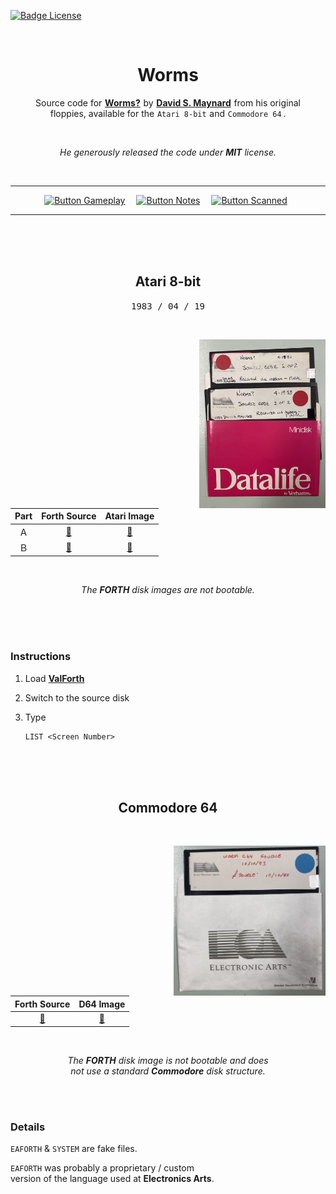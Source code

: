 
[![Badge License]][License]

<br>

<div align = center>

# Worms

Source code for **[Worms?]** by **[David S. Maynard]** from his original<br> floppies, available for the `Atari 8-bit` and `Commodore 64` .

<br>

*He generously released the code under **MIT** license.*


<br>
    
---

[![Button Gameplay]][Gameplay]   
[![Button Notes]][Notes]   
[![Button Scanned]][Scanned] 

---
    
<br>
<br>
<br>

##  Atari 8-bit

<kbd> 1983 / 04 / 19 </kbd>

<br>

<img
    src = 'Resources/Atari.jpg'
    align = right
    height = 270
/>

<br>

| Part | Forth Source        | Atari Image     
|:----:|:-------------------:|:-------------------:
| Ａ   | [📂][Forth Atari A] | [💾][Image Atari A] 
| Ｂ   | [📂][Forth Atari B] | [💾][Image Atari B] 

<br>

*The **FORTH** disk images are not bootable.*
    
</div>
    
<br>
<br>
<br>

### Instructions

1. Load **[ValForth]**

2. Switch to the source disk

3. Type 

    ```atari
    LIST <Screen Number>
    ```

<br>
<br>
<br>

<div align = center>

## Commodore 64

<br>

<img
    src = 'Resources/Commodore.jpg'
    align = right
    height = 240
/>

<br>

| Forth Source          | D64 Image     
|:---------------------:|:----------------------:
| [📂][Forth Commodore] | [💾][Image Commodore] 

<br>
    
*The **FORTH** disk image is not bootable and does* <br>
*not use a standard **Commodore** disk structure.*

</div>
    
<br>
<br>

### Details

`EAFORTH` & `SYSTEM` are fake files.

`EAFORTH` was probably a proprietary / custom<br>
version of the language used at **Electronics Arts**.

<br>


<!----------------------------------------------------------------------------->

[David S. Maynard]: https://github.com/dmaynard/
[ValForth]: http://www.atarimania.com/utility-atari-400-800-xl-xe-valforth_17605.html
[Gameplay]: https://www.youtube.com/watch?v=Y4JASQ7EsFY
[Scanned]: https://archive.org/details/worms-source-code
[Worms?]: https://en.wikipedia.org/wiki/Worms%3F
[Notes]: https://archive.org/details/david-maynard-worms-development-notes

[Badge License]: https://img.shields.io/badge/License-MIT-yellow.svg?style=for-the-badge
[License]: LICENSE


<!-------------------------------{ Source Code }------------------------------->

[Forth Commodore]: Source/Commodore/Worms.forth
[Forth Atari A]: Source/Atari/A.forth
[Forth Atari B]: Source/Atari/B.forth


<!------------------------------{ Disk Images }-------------------------------->

[Image Commodore]: Binaries/Commodore.d64
[Image Atari A]: Binaries/Atari/A.ATR
[Image Atari B]: Binaries/Atari/B.ATR


<!-------------------------------{ Buttons }----------------------------------->

[Button Gameplay]: https://img.shields.io/badge/Gameplay-yellow?style=for-the-badge
[Button Scanned]: https://img.shields.io/badge/Scanned_Code-52819d?style=for-the-badge
[Button Notes]: https://img.shields.io/badge/Development_Notes-6b9d52?style=for-the-badge
